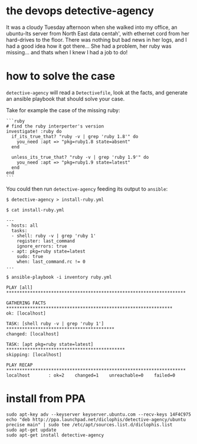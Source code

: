 # the devops detective-agency

It was a cloudy Tuesday afternoon when she walked into my office, an ubuntu-lts server from North East data centah', with ethernet cord from her hard-drives to the floor.
There was nothing but bad news in her logs, and I had a good idea how it got there...
She had a problem, her ruby was missing... and thats when I knew I had a job to do!

# how to solve the case

`detective-agency` will read a `Detectivefile`, look at the facts, and generate an ansible playbook that should solve your case.

Take for example the case of the missing ruby:

    ```ruby
    # find the ruby interperter's version
    investigate! :ruby do
      if_its_true_that? "ruby -v | grep 'ruby 1.8'" do
        you_need :apt => "pkg=ruby1.8 state=absent"
      end

      unless_its_true_that? "ruby -v | grep 'ruby 1.9'" do
        you_need :apt => "pkg=ruby1.9 state=latest"
      end
    end
    ```

You could then run `detective-agency` feeding its output to `ansible`:

    $ detective-agency > install-ruby.yml
    
    $ cat install-ruby.yml
    
    ---
    - hosts: all
      tasks:
      - shell: ruby -v | grep 'ruby 1'
        register: last_command
        ignore_errors: true
      - apt: pkg=ruby state=latest
        sudo: true
        when: last_command.rc != 0
    ...
    
    $ ansible-playbook -i inventory ruby.yml 

    PLAY [all] ******************************************************************** 
    
    GATHERING FACTS *************************************************************** 
    ok: [localhost]
    
    TASK: [shell ruby -v | grep 'ruby 1'] ***************************************** 
    changed: [localhost]
    
    TASK: [apt pkg=ruby state=latest] ********************************************* 
    skipping: [localhost]
    
    PLAY RECAP ******************************************************************** 
    localhost       : ok=2    changed=1    unreachable=0    failed=0

# install from PPA

    sudo apt-key adv --keyserver keyserver.ubuntu.com --recv-keys 14F4C975
    echo "deb http://ppa.launchpad.net/diclophis/detective-agency/ubuntu precise main" | sudo tee /etc/apt/sources.list.d/diclophis.list
    sudo apt-get update
    sudo apt-get install detective-agency
